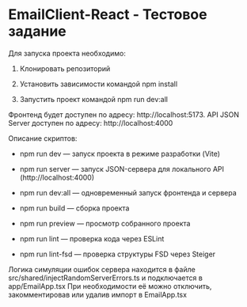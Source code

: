# EmailClient-React - Тестовое задание

Для запуска проекта необходимо:

1. Клонировать репозиторий

2. Установить зависимости командой npm install

3. Запустить проект командой npm run dev:all

Фронтенд будет доступен по адресу: http://localhost:5173. API JSON Server доступен по адресу: http://localhost:4000

Описание скриптов:

- npm run dev — запуск проекта в режиме разработки (Vite)

- npm run server — запуск JSON-сервера для локального API (http://localhost:4000)

- npm run dev:all — одновременный запуск фронтенда и сервера

- npm run build — сборка проекта

- npm run preview — просмотр собранного проекта

- npm run lint — проверка кода через ESLint

- npm run lint-fsd — проверка структуры FSD через Steiger

Логика симуляции ошибок сервера находится в файле src/shared/injectRandomServerErrors.ts и подключается в app/EmailApp.tsx
При необходимости её можно отключить, закомментировав или удалив импорт в EmailApp.tsx
